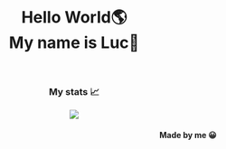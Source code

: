 <div align="center">
  <h1>Hello World🌎<br />My name is Luc👋</h1>
</div>
<br />
<div align="center">
  <h3>My stats 📈</h3>
  <img src="https://github-readme-stats.vercel.app/api?username=Luc069"
</div>
<br />
<div align="right" >
  <h4>Made by me 😀</h4>
</div>
